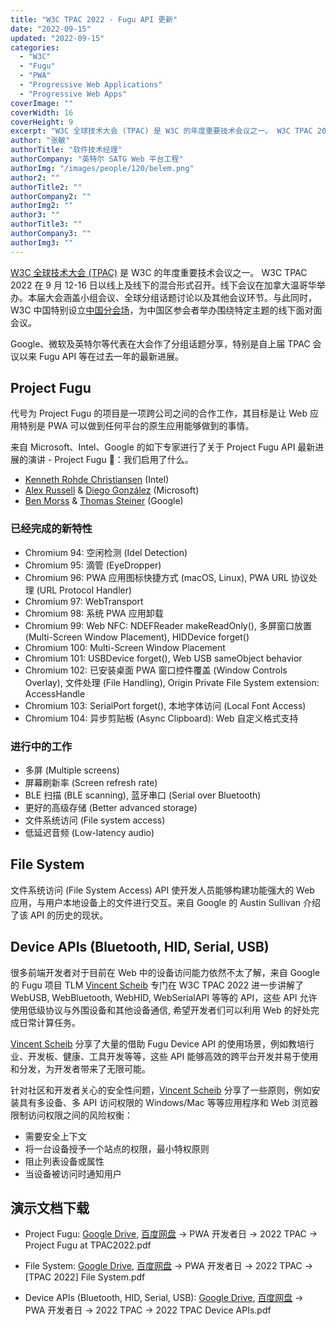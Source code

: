```yaml
---
title: "W3C TPAC 2022 - Fugu API 更新"
date: "2022-09-15"
updated: "2022-09-15"
categories: 
  - "W3C"
  - "Fugu"
  - "PWA"
  - "Progressive Web Applications"
  - "Progressive Web Apps"
coverImage: ""
coverWidth: 16
coverHeight: 9
excerpt: "W3C 全球技术大会 (TPAC) 是 W3C 的年度重要技术会议之一。 W3C TPAC 2022 在 9 月 12-16 日以线上及线下的混合形式召开。线下会议在加拿大温哥华举办。与此同时，W3C 中国特别设立中国分会场，为中国区参会者举办围绕特定主题的线下面对面会议。Google、微软及英特尔等代表在大会作了分组话题分享，特别是自上届 TPAC 会议以来 Fugu API 等在过去一年的最新进展。"
author: "张敏"
authorTitle: "软件技术经理"
authorCompany: "英特尔 SATG Web 平台工程"
authorImg: "/images/people/120/belem.png"
author2: ""
authorTitle2: ""
authorCompany2: ""
authorImg2: ""
author3: ""
authorTitle3: ""
authorCompany3: ""
authorImg3: ""
---
```


[W3C 全球技术大会 (TPAC)](https://www.w3.org/2022/09/TPAC/Overview.html) 是 W3C 的年度重要技术会议之一。 W3C TPAC 2022 在 9 月 12-16 日以线上及线下的混合形式召开。线下会议在加拿大温哥华举办。本届大会涵盖小组会议、全球分组话题讨论以及其他会议环节。与此同时，W3C 中国特别设立[中国分会场](https://tpac2022-china-hub.netlify.app/#/)，为中国区参会者举办围绕特定主题的线下面对面会议。

Google、微软及英特尔等代表在大会作了分组话题分享，特别是自上届 TPAC 会议以来 Fugu API 等在过去一年的最新进展。

## Project Fugu

代号为 Project Fugu 的项目是一项跨公司之间的合作工作，其目标是让 Web 应用特别是 PWA 可以做到任何平台的原生应用能够做到的事情。

来自 Microsoft、Intel、Google 的如下专家进行了关于 Project Fugu API 最新进展的演讲 - Project Fugu 🐡：我们启用了什么。

- [Kenneth Rohde Christiansen](https://twitter.com/kennethrohde) (Intel)
- [Alex Russell](https://twitter.com/slightlylate) & [Diego González](https://twitter.com/diekus) (Microsoft)
- [Ben Morss](https://twitter.com/benmorss) & [Thomas Steiner](https://twitter.com/tomayac) (Google)

### 已经完成的新特性

- Chromium 94: 空闲检测 (Idel Detection)
- Chromium 95: 滴管 (EyeDropper)
- Chromium 96: PWA 应用图标快捷方式 (macOS, Linux), PWA URL 协议处理 (URL Protocol Handler)
- Chromium 97: WebTransport
- Chromium 98: 系统 PWA 应用卸载
- Chromium 99: Web NFC: NDEFReader makeReadOnly(), 多屏窗口放置 (Multi-Screen Window Placement), HIDDevice forget()
- Chromium 100: Multi-Screen Window Placement
- Chromium 101: USBDevice forget(), Web USB sameObject behavior
- Chromium 102: 已安装桌面 PWA 窗口控件覆盖 (Window Controls Overlay), 文件处理 (File Handling), Origin Private File System extension: AccessHandle
- Chromium 103: SerialPort forget(), 本地字体访问 (Local Font Access)
- Chromium 104: 异步剪贴板 (Async Clipboard): Web 自定义格式支持

### 进行中的工作

- 多屏 (Multiple screens)
- 屏幕刷新率 (Screen refresh rate)
- BLE 扫描 (BLE scanning), 蓝牙串口 (Serial over Bluetooth)
- 更好的高级存储 (Better advanced storage)
- 文件系统访问 (File system access)
- 低延迟音频 (Low-latency audio)

## File System

文件系统访问 (File System Access) API 使开发人员能够构建功能强大的 Web 应用，与用户本地设备上的文件进行交互。来自 Google 的 Austin Sullivan 介绍了该 API 的历史的现状。

## Device APIs (Bluetooth, HID, Serial, USB)

很多前端开发者对于目前在 Web 中的设备访问能力依然不太了解，来自 Google 的 Fugu 项目 TLM [Vincent Scheib](https://twitter.com/Vincent_Scheib) 专门在 W3C TPAC 2022 进一步讲解了WebUSB, WebBluetooth, WebHID, WebSerialAPI 等等的 API，这些 API 允许使用低级协议与外围设备和其他设备通信, 希望开发者们可以利用 Web 的好处完成日常计算任务。

[Vincent Scheib](https://twitter.com/Vincent_Scheib) 分享了大量的借助 Fugu Device API 的使用场景，例如教培行业、开发板、健康、工具开发等等，这些 API 能够高效的跨平台开发并易于使用和分发，为开发者带来了无限可能。

针对社区和开发者关心的安全性问题，[Vincent Scheib](https://twitter.com/Vincent_Scheib) 分享了一些原则，例如安装具有多设备、多 API 访问权限的 Windows/Mac 等等应用程序和 Web 浏览器限制访问权限之间的风险权衡：

- 需要安全上下文
- 将一台设备授予一个站点的权限，最小特权原则
- 阻止列表设备或属性
- 当设备被访问时通知用户

## 演示文档下载

- Project Fugu: [Google Drive](https://goo.gle/project-fugu-tpac2022), [百度网盘](https://pan.baidu.com/s/1E0CRe7C6RZx0G8YMcxh26A?pwd=ipwa) -&gt; PWA 开发者日 -&gt; 2022 TPAC -&gt; Project Fugu at TPAC2022.pdf

- File System: [Google Drive](https://docs.google.com/presentation/d/12jqBnFuTxnTCrmKsUIZJxQyxAsf0yc6Uz7nKF15JzPw/edit?resourcekey=0-3xJaumMcgsko818iftYRcA#slide=id.p), [百度网盘](https://pan.baidu.com/s/1E0CRe7C6RZx0G8YMcxh26A?pwd=ipwa) -&gt; PWA 开发者日 -&gt; 2022 TPAC -&gt; [TPAC 2022] File System.pdf

- Device APIs (Bluetooth, HID, Serial, USB): [Google Drive](http://goo.gle/tpac2022-device-apis), [百度网盘](https://pan.baidu.com/s/1E0CRe7C6RZx0G8YMcxh26A?pwd=ipwa) -&gt; PWA 开发者日 -&gt; 2022 TPAC -&gt; 2022 TPAC Device APIs.pdf
